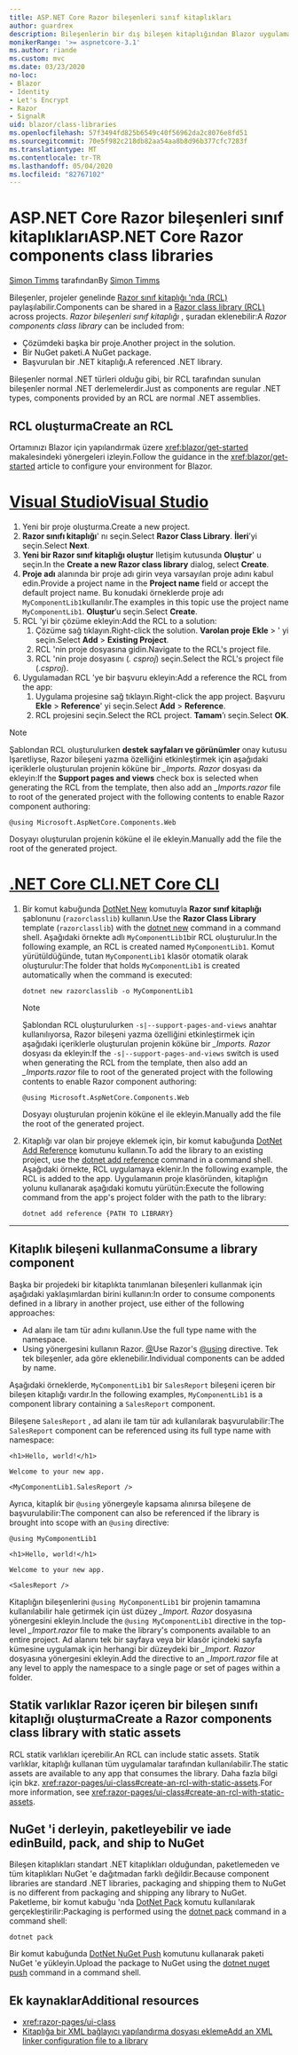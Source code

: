 ```yaml
---
title: ASP.NET Core Razor bileşenleri sınıf kitaplıkları
author: guardrex
description: Bileşenlerin bir dış bileşen kitaplığından Blazor uygulamalara nasıl dahil edileceğini öğrenin.
monikerRange: '>= aspnetcore-3.1'
ms.author: riande
ms.custom: mvc
ms.date: 03/23/2020
no-loc:
- Blazor
- Identity
- Let's Encrypt
- Razor
- SignalR
uid: blazor/class-libraries
ms.openlocfilehash: 57f3494fd825b6549c40f56962da2c8076e8fd51
ms.sourcegitcommit: 70e5f982c218db82aa54aa8b8d96b377cfc7283f
ms.translationtype: MT
ms.contentlocale: tr-TR
ms.lasthandoff: 05/04/2020
ms.locfileid: "82767102"
---
```

# <a name="aspnet-core-razor-components-class-libraries"></a><span data-ttu-id="f674d-103">ASP.NET Core Razor bileşenleri sınıf kitaplıkları</span><span class="sxs-lookup"><span data-stu-id="f674d-103">ASP.NET Core Razor components class libraries</span></span>

<span data-ttu-id="f674d-104">[Simon Timms](https://github.com/stimms) tarafından</span><span class="sxs-lookup"><span data-stu-id="f674d-104">By [Simon Timms](https://github.com/stimms)</span></span>

<span data-ttu-id="f674d-105">Bileşenler, projeler genelinde [Razor sınıf kitaplığı 'nda (RCL)](xref:razor-pages/ui-class) paylaşılabilir.</span><span class="sxs-lookup"><span data-stu-id="f674d-105">Components can be shared in a [Razor class library (RCL)](xref:razor-pages/ui-class) across projects.</span></span> <span data-ttu-id="f674d-106">*Razor bileşenleri sınıf kitaplığı* , şuradan eklenebilir:</span><span class="sxs-lookup"><span data-stu-id="f674d-106">A *Razor components class library* can be included from:</span></span>

* <span data-ttu-id="f674d-107">Çözümdeki başka bir proje.</span><span class="sxs-lookup"><span data-stu-id="f674d-107">Another project in the solution.</span></span>
* <span data-ttu-id="f674d-108">Bir NuGet paketi.</span><span class="sxs-lookup"><span data-stu-id="f674d-108">A NuGet package.</span></span>
* <span data-ttu-id="f674d-109">Başvurulan bir .NET kitaplığı.</span><span class="sxs-lookup"><span data-stu-id="f674d-109">A referenced .NET library.</span></span>

<span data-ttu-id="f674d-110">Bileşenler normal .NET türleri olduğu gibi, bir RCL tarafından sunulan bileşenler normal .NET derlemelerdir.</span><span class="sxs-lookup"><span data-stu-id="f674d-110">Just as components are regular .NET types, components provided by an RCL are normal .NET assemblies.</span></span>

## <a name="create-an-rcl"></a><span data-ttu-id="f674d-111">RCL oluşturma</span><span class="sxs-lookup"><span data-stu-id="f674d-111">Create an RCL</span></span>

<span data-ttu-id="f674d-112">Ortamınızı Blazor için yapılandırmak üzere <xref:blazor/get-started> makalesindeki yönergeleri izleyin.</span><span class="sxs-lookup"><span data-stu-id="f674d-112">Follow the guidance in the <xref:blazor/get-started> article to configure your environment for Blazor.</span></span>

# <a name="visual-studio"></a>[<span data-ttu-id="f674d-113">Visual Studio</span><span class="sxs-lookup"><span data-stu-id="f674d-113">Visual Studio</span></span>](#tab/visual-studio)

1. <span data-ttu-id="f674d-114">Yeni bir proje oluşturma.</span><span class="sxs-lookup"><span data-stu-id="f674d-114">Create a new project.</span></span>
1. <span data-ttu-id="f674d-115">**Razor sınıfı kitaplığı**' nı seçin.</span><span class="sxs-lookup"><span data-stu-id="f674d-115">Select **Razor Class Library**.</span></span> <span data-ttu-id="f674d-116">**İleri**’yi seçin.</span><span class="sxs-lookup"><span data-stu-id="f674d-116">Select **Next**.</span></span>
1. <span data-ttu-id="f674d-117">**Yeni bir Razor sınıf kitaplığı oluştur** Iletişim kutusunda **Oluştur**' u seçin.</span><span class="sxs-lookup"><span data-stu-id="f674d-117">In the **Create a new Razor class library** dialog, select **Create**.</span></span>
1. <span data-ttu-id="f674d-118">**Proje adı** alanında bir proje adı girin veya varsayılan proje adını kabul edin.</span><span class="sxs-lookup"><span data-stu-id="f674d-118">Provide a project name in the **Project name** field or accept the default project name.</span></span> <span data-ttu-id="f674d-119">Bu konudaki örneklerde proje adı `MyComponentLib1`kullanılır.</span><span class="sxs-lookup"><span data-stu-id="f674d-119">The examples in this topic use the project name `MyComponentLib1`.</span></span> <span data-ttu-id="f674d-120">**Oluştur**’u seçin.</span><span class="sxs-lookup"><span data-stu-id="f674d-120">Select **Create**.</span></span>
1. <span data-ttu-id="f674d-121">RCL 'yi bir çözüme ekleyin:</span><span class="sxs-lookup"><span data-stu-id="f674d-121">Add the RCL to a solution:</span></span>
   1. <span data-ttu-id="f674d-122">Çözüme sağ tıklayın.</span><span class="sxs-lookup"><span data-stu-id="f674d-122">Right-click the solution.</span></span> <span data-ttu-id="f674d-123">**Varolan proje** **Ekle** > ' yi seçin.</span><span class="sxs-lookup"><span data-stu-id="f674d-123">Select **Add** > **Existing Project**.</span></span>
   1. <span data-ttu-id="f674d-124">RCL 'nin proje dosyasına gidin.</span><span class="sxs-lookup"><span data-stu-id="f674d-124">Navigate to the RCL's project file.</span></span>
   1. <span data-ttu-id="f674d-125">RCL 'nin proje dosyasını (*. csproj*) seçin.</span><span class="sxs-lookup"><span data-stu-id="f674d-125">Select the RCL's project file (*.csproj*).</span></span>
1. <span data-ttu-id="f674d-126">Uygulamadan RCL 'ye bir başvuru ekleyin:</span><span class="sxs-lookup"><span data-stu-id="f674d-126">Add a reference the RCL from the app:</span></span>
   1. <span data-ttu-id="f674d-127">Uygulama projesine sağ tıklayın.</span><span class="sxs-lookup"><span data-stu-id="f674d-127">Right-click the app project.</span></span> <span data-ttu-id="f674d-128">Başvuru **Ekle** > **Reference**' yi seçin.</span><span class="sxs-lookup"><span data-stu-id="f674d-128">Select **Add** > **Reference**.</span></span>
   1. <span data-ttu-id="f674d-129">RCL projesini seçin.</span><span class="sxs-lookup"><span data-stu-id="f674d-129">Select the RCL project.</span></span> <span data-ttu-id="f674d-130">**Tamam**’ı seçin.</span><span class="sxs-lookup"><span data-stu-id="f674d-130">Select **OK**.</span></span>

> [!NOTE]
> <span data-ttu-id="f674d-131">Şablondan RCL oluşturulurken **destek sayfaları ve görünümler** onay kutusu Işaretliyse, Razor bileşeni yazma özelliğini etkinleştirmek için aşağıdaki içeriklerle oluşturulan projenin köküne bir *_Imports. Razor* dosyası da ekleyin:</span><span class="sxs-lookup"><span data-stu-id="f674d-131">If the **Support pages and views** check box is selected when generating the RCL from the template, then also add an *_Imports.razor* file to root of the generated project with the following contents to enable Razor component authoring:</span></span>
>
> ```razor
> @using Microsoft.AspNetCore.Components.Web
> ```
>
> <span data-ttu-id="f674d-132">Dosyayı oluşturulan projenin köküne el ile ekleyin.</span><span class="sxs-lookup"><span data-stu-id="f674d-132">Manually add the file the root of the generated project.</span></span>

# <a name="net-core-cli"></a>[<span data-ttu-id="f674d-133">.NET Core CLI</span><span class="sxs-lookup"><span data-stu-id="f674d-133">.NET Core CLI</span></span>](#tab/netcore-cli)

1. <span data-ttu-id="f674d-134">Bir komut kabuğunda [DotNet New](/dotnet/core/tools/dotnet-new) komutuyla **Razor sınıf kitaplığı** şablonunu (`razorclasslib`) kullanın.</span><span class="sxs-lookup"><span data-stu-id="f674d-134">Use the **Razor Class Library** template (`razorclasslib`) with the [dotnet new](/dotnet/core/tools/dotnet-new) command in a command shell.</span></span> <span data-ttu-id="f674d-135">Aşağıdaki örnekte adlı `MyComponentLib1`bir RCL oluşturulur.</span><span class="sxs-lookup"><span data-stu-id="f674d-135">In the following example, an RCL is created named `MyComponentLib1`.</span></span> <span data-ttu-id="f674d-136">Komut yürütüldüğünde, tutan `MyComponentLib1` klasör otomatik olarak oluşturulur:</span><span class="sxs-lookup"><span data-stu-id="f674d-136">The folder that holds `MyComponentLib1` is created automatically when the command is executed:</span></span>

   ```dotnetcli
   dotnet new razorclasslib -o MyComponentLib1
   ```

   > [!NOTE]
   > <span data-ttu-id="f674d-137">Şablondan RCL oluşturulurken `-s|--support-pages-and-views` anahtar kullanılıyorsa, Razor bileşeni yazma özelliğini etkinleştirmek için aşağıdaki içeriklerle oluşturulan projenin köküne bir *_Imports. Razor* dosyası da ekleyin:</span><span class="sxs-lookup"><span data-stu-id="f674d-137">If the `-s|--support-pages-and-views` switch is used when generating the RCL from the template, then also add an *_Imports.razor* file to root of the generated project with the following contents to enable Razor component authoring:</span></span>
   >
   > ```razor
   > @using Microsoft.AspNetCore.Components.Web
   > ```
   >
   > <span data-ttu-id="f674d-138">Dosyayı oluşturulan projenin köküne el ile ekleyin.</span><span class="sxs-lookup"><span data-stu-id="f674d-138">Manually add the file the root of the generated project.</span></span>

1. <span data-ttu-id="f674d-139">Kitaplığı var olan bir projeye eklemek için, bir komut kabuğunda [DotNet Add Reference](/dotnet/core/tools/dotnet-add-reference) komutunu kullanın.</span><span class="sxs-lookup"><span data-stu-id="f674d-139">To add the library to an existing project, use the [dotnet add reference](/dotnet/core/tools/dotnet-add-reference) command in a command shell.</span></span> <span data-ttu-id="f674d-140">Aşağıdaki örnekte, RCL uygulamaya eklenir.</span><span class="sxs-lookup"><span data-stu-id="f674d-140">In the following example, the RCL is added to the app.</span></span> <span data-ttu-id="f674d-141">Uygulamanın proje klasöründen, kitaplığın yolunu kullanarak aşağıdaki komutu yürütün:</span><span class="sxs-lookup"><span data-stu-id="f674d-141">Execute the following command from the app's project folder with the path to the library:</span></span>

   ```dotnetcli
   dotnet add reference {PATH TO LIBRARY}
   ```

---

## <a name="consume-a-library-component"></a><span data-ttu-id="f674d-142">Kitaplık bileşeni kullanma</span><span class="sxs-lookup"><span data-stu-id="f674d-142">Consume a library component</span></span>

<span data-ttu-id="f674d-143">Başka bir projedeki bir kitaplıkta tanımlanan bileşenleri kullanmak için aşağıdaki yaklaşımlardan birini kullanın:</span><span class="sxs-lookup"><span data-stu-id="f674d-143">In order to consume components defined in a library in another project, use either of the following approaches:</span></span>

* <span data-ttu-id="f674d-144">Ad alanı ile tam tür adını kullanın.</span><span class="sxs-lookup"><span data-stu-id="f674d-144">Use the full type name with the namespace.</span></span>
* <span data-ttu-id="f674d-145">Using yönergesini kullanın Razor. [ \@](xref:mvc/views/razor#using)</span><span class="sxs-lookup"><span data-stu-id="f674d-145">Use Razor's [\@using](xref:mvc/views/razor#using) directive.</span></span> <span data-ttu-id="f674d-146">Tek tek bileşenler, ada göre eklenebilir.</span><span class="sxs-lookup"><span data-stu-id="f674d-146">Individual components can be added by name.</span></span>

<span data-ttu-id="f674d-147">Aşağıdaki örneklerde, `MyComponentLib1` bir `SalesReport` bileşeni içeren bir bileşen kitaplığı vardır.</span><span class="sxs-lookup"><span data-stu-id="f674d-147">In the following examples, `MyComponentLib1` is a component library containing a `SalesReport` component.</span></span>

<span data-ttu-id="f674d-148">Bileşene `SalesReport` , ad alanı ile tam tür adı kullanılarak başvurulabilir:</span><span class="sxs-lookup"><span data-stu-id="f674d-148">The `SalesReport` component can be referenced using its full type name with namespace:</span></span>

```razor
<h1>Hello, world!</h1>

Welcome to your new app.

<MyComponentLib1.SalesReport />
```

<span data-ttu-id="f674d-149">Ayrıca, kitaplık bir `@using` yönergeyle kapsama alınırsa bileşene de başvurulabilir:</span><span class="sxs-lookup"><span data-stu-id="f674d-149">The component can also be referenced if the library is brought into scope with an `@using` directive:</span></span>

```razor
@using MyComponentLib1

<h1>Hello, world!</h1>

Welcome to your new app.

<SalesReport />
```

<span data-ttu-id="f674d-150">Kitaplığın bileşenlerini `@using MyComponentLib1` bir projenin tamamına kullanılabilir hale getirmek için üst düzey *_Import. Razor* dosyasına yönergesini ekleyin.</span><span class="sxs-lookup"><span data-stu-id="f674d-150">Include the `@using MyComponentLib1` directive in the top-level *_Import.razor* file to make the library's components available to an entire project.</span></span> <span data-ttu-id="f674d-151">Ad alanını tek bir sayfaya veya bir klasör içindeki sayfa kümesine uygulamak için herhangi bir düzeydeki bir *_Import. Razor* dosyasına yönergesini ekleyin.</span><span class="sxs-lookup"><span data-stu-id="f674d-151">Add the directive to an *_Import.razor* file at any level to apply the namespace to a single page or set of pages within a folder.</span></span>

## <a name="create-a-razor-components-class-library-with-static-assets"></a><span data-ttu-id="f674d-152">Statik varlıklar Razor içeren bir bileşen sınıfı kitaplığı oluşturma</span><span class="sxs-lookup"><span data-stu-id="f674d-152">Create a Razor components class library with static assets</span></span>

<span data-ttu-id="f674d-153">RCL statik varlıkları içerebilir.</span><span class="sxs-lookup"><span data-stu-id="f674d-153">An RCL can include static assets.</span></span> <span data-ttu-id="f674d-154">Statik varlıklar, kitaplığı kullanan tüm uygulamalar tarafından kullanılabilir.</span><span class="sxs-lookup"><span data-stu-id="f674d-154">The static assets are available to any app that consumes the library.</span></span> <span data-ttu-id="f674d-155">Daha fazla bilgi için bkz. <xref:razor-pages/ui-class#create-an-rcl-with-static-assets>.</span><span class="sxs-lookup"><span data-stu-id="f674d-155">For more information, see <xref:razor-pages/ui-class#create-an-rcl-with-static-assets>.</span></span>

## <a name="build-pack-and-ship-to-nuget"></a><span data-ttu-id="f674d-156">NuGet 'i derleyin, paketleyebilir ve iade edin</span><span class="sxs-lookup"><span data-stu-id="f674d-156">Build, pack, and ship to NuGet</span></span>

<span data-ttu-id="f674d-157">Bileşen kitaplıkları standart .NET kitaplıkları olduğundan, paketlemeden ve tüm kitaplıkları NuGet 'e dağıtmadan farklı değildir.</span><span class="sxs-lookup"><span data-stu-id="f674d-157">Because component libraries are standard .NET libraries, packaging and shipping them to NuGet is no different from packaging and shipping any library to NuGet.</span></span> <span data-ttu-id="f674d-158">Paketleme, bir komut kabuğu 'nda [DotNet Pack](/dotnet/core/tools/dotnet-pack) komutu kullanılarak gerçekleştirilir:</span><span class="sxs-lookup"><span data-stu-id="f674d-158">Packaging is performed using the [dotnet pack](/dotnet/core/tools/dotnet-pack) command in a command shell:</span></span>

```dotnetcli
dotnet pack
```

<span data-ttu-id="f674d-159">Bir komut kabuğunda [DotNet NuGet Push](/dotnet/core/tools/dotnet-nuget-push) komutunu kullanarak paketi NuGet 'e yükleyin.</span><span class="sxs-lookup"><span data-stu-id="f674d-159">Upload the package to NuGet using the [dotnet nuget push](/dotnet/core/tools/dotnet-nuget-push) command in a command shell.</span></span>

## <a name="additional-resources"></a><span data-ttu-id="f674d-160">Ek kaynaklar</span><span class="sxs-lookup"><span data-stu-id="f674d-160">Additional resources</span></span>

* <xref:razor-pages/ui-class>
* [<span data-ttu-id="f674d-161">Kitaplığa bir XML bağlayıcı yapılandırma dosyası ekleme</span><span class="sxs-lookup"><span data-stu-id="f674d-161">Add an XML linker configuration file to a library</span></span>](xref:host-and-deploy/blazor/configure-linker#add-an-xml-linker-configuration-file-to-a-library)
